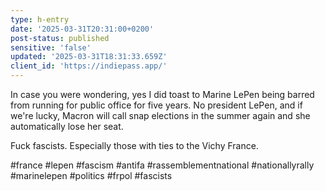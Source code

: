 ```yaml
---
type: h-entry
date: '2025-03-31T20:31:00+0200'
post-status: published
sensitive: 'false'
updated: '2025-03-31T18:31:33.659Z'
client_id: 'https://indiepass.app/'
---
```

In case you were wondering, yes I did toast to Marine LePen being barred from running for public office for five years. No president LePen, and if we're lucky, Macron will call snap elections in the summer again and she automatically lose her seat. 

Fuck fascists. Especially those with ties to the Vichy France. 

#france #lepen #fascism #antifa #rassemblementnational #nationallyrally #marinelepen #politics #frpol #fascists 
